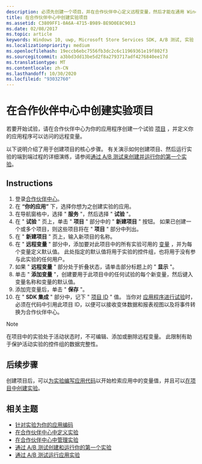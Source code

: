 ```yaml
---
description: 必须先创建一个项目，并在合作伙伴中心定义远程变量，然后才能在通用 Windows 平台 (UWP) 应用中运行试验。
title: 在合作伙伴中心中创建实验项目
ms.assetid: C3809FF1-0A6A-4715-B989-BE9D0E8C9013
ms.date: 02/08/2017
ms.topic: article
keywords: Windows 10, uwp, Microsoft Store Services SDK, A/B 测试, 实验
ms.localizationpriority: medium
ms.openlocfilehash: 19eccb6ebc7556fb3dc2c6c11969361e19f802f3
ms.sourcegitcommit: a3bbd3dd13be5d2f8a2793717adf4276840ee17d
ms.translationtype: MT
ms.contentlocale: zh-CN
ms.lasthandoff: 10/30/2020
ms.locfileid: "93032760"
---
```

# <a name="create-an-experiment-project-in-partner-center"></a>在合作伙伴中心中创建实验项目

若要开始试验，请在合作伙伴中心为你的应用程序创建一个试验 [项目](run-app-experiments-with-a-b-testing.md#terms) ，并定义你的应用程序可以访问的远程变量。

以下说明介绍了用于创建项目的核心步骤。 有关演示如何创建项目、然后运行实验的端到端过程的详细演练，请参阅[通过 A/B 测试来创建并运行你的第一个实验](create-and-run-your-first-experiment-with-a-b-testing.md)。

## <a name="instructions"></a>Instructions

1. 登录[合作伙伴中心](https://partner.microsoft.com/dashboard)。
2. 在 **“你的应用”** 下，选择你想为之创建实验的应用。
3. 在导航窗格中，选择 " **服务** "，然后选择 " **试验** "。
4. 在 " **试验** " 页上，单击 " **项目** " 部分中的 " **新建项目** " 按钮。 如果已创建一个或多个项目，则这些项目将在 " **项目** " 部分中列出。
5. 在 " **新建项目** " 页上，输入新项目的名称。
6. 在 " **远程变量** " 部分中，添加要对此项目中的所有实验可用的 [变量](run-app-experiments-with-a-b-testing.md#terms) ，并为每个变量定义默认值。 此处指定的默认值将用于实验的控件组，也将用于没有参与此实验的任何用户。
  1. 如果 " **远程变量** " 部分处于折叠状态，请单击部分标题上的 " **显示** "。
  2. 单击 " **添加变量** "，创建要用于此项目中的任何试验的每个新变量，然后键入变量名称和变量的默认值。
  3. 添加完变量后，单击 " **保存** "。
3. 在 " **SDK 集成** " 部分中，记下 " [项目 ID](run-app-experiments-with-a-b-testing.md#terms) " 值。 当你对 [应用程序进行试验](code-your-experiment-in-your-app.md)时，必须在代码中引用此项目 ID，以便可以接收变体数据和报表视图以及将事件转换为合作伙伴中心。

> [!NOTE]
> 在项目中的实验处于活动状态时，不可编辑、添加或删除远程变量。 此限制有助于保护活动实验的控件组的数据完整性。


## <a name="next-steps"></a>后续步骤

创建项目后，可以[为实验编写应用代码](code-your-experiment-in-your-app.md)以开始检索应用中的变量值，并且可以[在项目中创建实验](define-your-experiment-in-the-dev-center-dashboard.md)。

## <a name="related-topics"></a>相关主题

* [针对实验为你的应用编码](code-your-experiment-in-your-app.md)
* [在合作伙伴中心中定义实验](define-your-experiment-in-the-dev-center-dashboard.md)
* [在合作伙伴中心中管理实验](manage-your-experiment.md)
* [通过 A/B 测试创建和运行你的第一个实验](create-and-run-your-first-experiment-with-a-b-testing.md)
* [通过 A/B 测试运行应用实验](run-app-experiments-with-a-b-testing.md)
